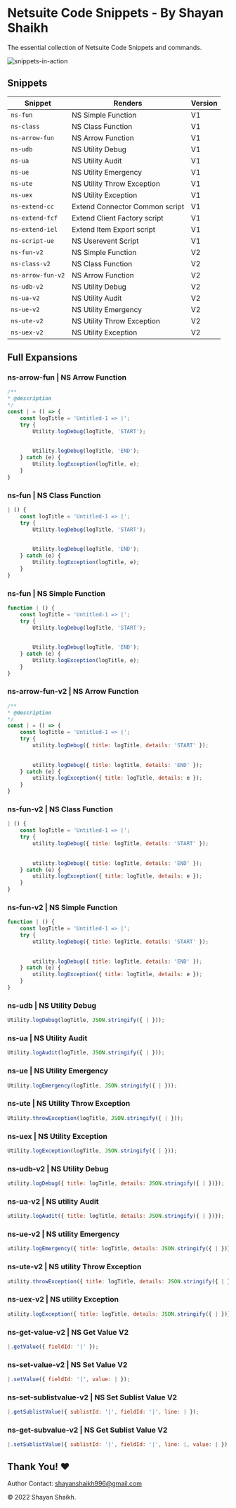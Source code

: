# Netsuite Code Snippets - By Shayan Shaikh

The essential collection of Netsuite Code Snippets and commands.

![snippets-in-action](https://user-images.githubusercontent.com/42208796/169110960-207fe300-f61e-4b78-a0fd-c53752ce00b5.gif)


## Snippets

| Snippet               | Renders                                       | Version   |
| -------------------   | --------------------------------------------- | --------- |
| `ns-fun`              | NS Simple Function                            | V1        |
| `ns-class`            | NS Class Function                             | V1        |
| `ns-arrow-fun`        | NS Arrow Function                             | V1        |
| `ns-udb`              | NS Utility Debug                              | V1        |
| `ns-ua`               | NS Utility Audit                              | V1        |
| `ns-ue`               | NS Utility Emergency                          | V1        |
| `ns-ute`              | NS Utility Throw Exception                    | V1        |
| `ns-uex`              | NS Utility Exception                          | V1        |
| `ns-extend-cc`        | Extend Connector Common script                | V1        |
| `ns-extend-fcf`       | Extend Client Factory script                  | V1        |
| `ns-extend-iel`       | Extend Item Export script                     | V1        |
| `ns-script-ue`        | NS Userevent Script                           | V1        |
| `ns-fun-v2`           | NS Simple Function                            | V2        |
| `ns-class-v2`         | NS Class Function                             | V2        |
| `ns-arrow-fun-v2`     | NS Arrow Function                             | V2        |
| `ns-udb-v2`           | NS Utility Debug                              | V2        |
| `ns-ua-v2`            | NS Utility Audit                              | V2        |
| `ns-ue-v2`            | NS Utility Emergency                          | V2        |
| `ns-ute-v2`           | NS Utility Throw Exception                    | V2        |
| `ns-uex-v2`           | NS Utility Exception                          | V2        |

## Full Expansions

### ns-arrow-fun | NS Arrow Function

```javascript
/**
* @description 
*/
const | = () => { 
    const logTitle = 'Untitled-1 => |'; 
    try { 
        Utility.logDebug(logTitle, 'START'); 
 
 
        Utility.logDebug(logTitle, 'END');
    } catch (e) { 
        Utility.logException(logTitle, e); 
    }
}
```

### ns-fun  | NS Class Function

```javascript
| () { 
    const logTitle = 'Untitled-1 => |'; 
    try { 
        Utility.logDebug(logTitle, 'START'); 
 
 
        Utility.logDebug(logTitle, 'END');
    } catch (e) { 
        Utility.logException(logTitle, e); 
    }
}
```


### ns-fun  | NS Simple Function

```javascript
function | () { 
    const logTitle = 'Untitled-1 => |'; 
    try { 
        Utility.logDebug(logTitle, 'START'); 
 
 
        Utility.logDebug(logTitle, 'END');
    } catch (e) { 
        Utility.logException(logTitle, e); 
    }
}
```

### ns-arrow-fun-v2 | NS Arrow Function

```javascript
/**
* @description 
*/
const | = () => { 
    const logTitle = 'Untitled-1 => |'; 
    try { 
        utility.logDebug({ title: logTitle, details: 'START' }); 
 
 
        utility.logDebug({ title: logTitle, details: 'END' });
    } catch (e) { 
        utility.logException({ title: logTitle, details: e });
    }
}
```

### ns-fun-v2  | NS Class Function

```javascript
| () { 
    const logTitle = 'Untitled-1 => |'; 
    try { 
        utility.logDebug({ title: logTitle, details: 'START' }); 
 
 
        utility.logDebug({ title: logTitle, details: 'END' });
    } catch (e) { 
        utility.logException({ title: logTitle, details: e });
    }
}
```


### ns-fun-v2  | NS Simple Function

```javascript
function | () { 
    const logTitle = 'Untitled-1 => |'; 
    try { 
        utility.logDebug({ title: logTitle, details: 'START' }); 
 
 
        utility.logDebug({ title: logTitle, details: 'END' });
    } catch (e) { 
        utility.logException({ title: logTitle, details: e });
    }
}
```

### ns-udb | NS Utility Debug

```javascript
Utility.logDebug(logTitle, JSON.stringify({ | }));
```

### ns-ua | NS Utility Audit

```javascript
Utility.logAudit(logTitle, JSON.stringify({ | }));
```

### ns-ue | NS Utility Emergency

```javascript
Utility.logEmergency(logTitle, JSON.stringify({ | }));
```

### ns-ute | NS Utility Throw Exception

```javascript
Utility.throwException(logTitle, JSON.stringify({ | }));
```

### ns-uex | NS Utility Exception

```javascript
Utility.logException(logTitle, JSON.stringify({ | }));
```

### ns-udb-v2 | NS Utility Debug

```javascript
utility.logDebug({ title: logTitle, details: JSON.stringify({ | })});
```

### ns-ua-v2 | NS utility Audit

```javascript
utility.logAudit({ title: logTitle, details: JSON.stringify({ | })});
```

### ns-ue-v2 | NS utility Emergency

```javascript
utility.logEmergency({ title: logTitle, details: JSON.stringify({ | })});
```

### ns-ute-v2 | NS utility Throw Exception

```javascript
utility.throwException({ title: logTitle, details: JSON.stringify({ | })});
```

### ns-uex-v2 | NS utility Exception

```javascript
utility.logException({ title: logTitle, details: JSON.stringify({ | })});
```

### ns-get-value-v2 | NS Get Value V2

```javascript
|.getValue({ fieldId: '|' });
```

### ns-set-value-v2 | NS Set Value V2

```javascript
|.setValue({ fieldId: '|', value: | });
```

### ns-set-sublistvalue-v2 | NS Set Sublist Value V2

```javascript
|.getSublistValue({ sublistId: '|', fieldId: '|', line: | });
```

### ns-get-subvalue-v2 | NS Get Sublist Value V2

```javascript
|.setSublistValue({ sublistId: '|', fieldId: '|', line: |, value: | });
```


## Thank You! ❤️

Author Contact: shayanshaikh996@gmail.com

© 2022 Shayan Shaikh.


